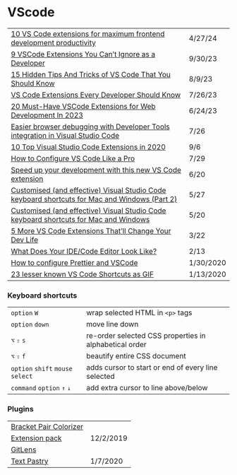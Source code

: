 # VScode

|                                                                                                                                                                                                                                       |           |
| ------------------------------------------------------------------------------------------------------------------------------------------------------------------------------------------------------------------------------------- | --------- |
| [10 VS Code extensions for maximum frontend development productivity](https://dev.to/oyegoke/10-vs-code-extensions-for-maximum-frontend-development-productivity-383h)                                                                | 4/27/24   |
| [9 VSCode Extensions You Can’t Ignore as a Developer](https://javascript.plainenglish.io/9-vscode-extensions-you-cant-ignore-as-a-developer-f5e39559e9a1)                                                                             | 9/30/23   |
| [15 Hidden Tips And Tricks of VS Code That You Should Know](https://stateful.com/blog/15-tips-and-tricks-of-vs-code?utm\_campaign=Frontend%2BWeekly\&utm\_medium=email\&utm\_source=Frontend\_Weekly\_370)                            | 8/9/23    |
| [VS Code Extensions Every Developer Should Know](https://hackernoon.com/vs-code-extensions-every-developer-should-know?utm\_campaign=Frontend%2BWeekly\&utm\_medium=email\&utm\_source=Frontend\_Weekly\_368)                         | 7/26/23   |
| [20 Must-Have VSCode Extensions for Web Development In 2023](https://javascript.plainenglish.io/20-must-have-vscode-extensions-for-web-development-in-2023-7bf1995c5ce5)                                                              | 6/24/23   |
| [Easier browser debugging with Developer Tools integration in Visual Studio Code](https://blogs.windows.com/msedgedev/2021/07/16/easier-debugging-developer-tools-in-visual-studio-code/)                                             | 7/26      |
| [10 Top Visual Studio Code Extensions in 2020](https://blog.bitsrc.io/top-10-visual-studio-extensions-in-2020-857ea6d692dd)                                                                                                           | 9/6       |
| [How to Configure VS Code Like a Pro](https://medium.com/better-programming/how-to-configure-vs-code-like-a-pro-782d2d718586)                                                                                                         | 7/29      |
| [Speed up your development with this new VS Code extension](https://dev.to/alex\_barashkov/speed-up-your-development-with-this-new-vs-code-extension-5b3m?utm\_source=digest\_mailer\&utm\_medium=email\&utm\_campaign=digest\_email) | 6/20      |
| [Customised (and effective) Visual Studio Code keyboard shortcuts for Mac and Windows (Part 2)](https://zellwk.com/blog/mac-and-windows-vscode-keybindings-2/?ck\_subscriber\_id=420572458)                                           | 5/27      |
| [Customised (and effective) Visual Studio Code keyboard shortcuts for Mac and Windows](https://zellwk.com/blog/mac-and-windows-vscode-keybindings/?ck\_subscriber\_id=420572458)                                                      | 5/20      |
| [5 More VS Code Extensions That’ll Change Your Dev Life](https://medium.com/better-programming/5-more-vs-code-extensions-thatll-change-your-dev-life-16da5d563dbc)                                                                    | 3/22      |
| [What Does Your IDE/Code Editor Look Like?](https://dev.to/emmabostian/what-does-your-ide-code-editor-look-like-550e?utm\_source=additional\_box\&utm\_medium=internal\&utm\_campaign=regular\&booster\_org=)                         | 2/13      |
| [How to configure Prettier and VSCode](https://glebbahmutov.com/blog/configure-prettier-in-vscode/)                                                                                                                                   | 1/30/2020 |
| [23 lesser known VS Code Shortcuts as GIF](https://dev.to/devmount/23-lesser-known-vs-code-shortcuts-as-gif-80)                                                                                                                       | 1/13/2020 |

### Keyboard shortcuts

|                                 |                                                        |
| ------------------------------- | ------------------------------------------------------ |
| `option` `W`                    | wrap selected HTML in `<p>` tags                       |
| `option` `down`                 | move line down                                         |
| `⌥` `⇧` `s`                     | re-order selected CSS properties in alphabetical order |
| `⌥` `⇧` `f`                     | beautify entire CSS document                           |
| `option` `shift` `mouse select` | adds cursor to start or end of every line selected     |
| `command` `option` `↑` `↓`      | add extra cursor to line above/below                   |

### Plugins

|                                                                                                                          |           |
| ------------------------------------------------------------------------------------------------------------------------ | --------- |
| [Bracket Pair Colorizer](https://marketplace.visualstudio.com/items?itemName=CoenraadS.bracket-pair-colorizer-2)         |           |
| [Extension pack](https://marketplace.visualstudio.com/search?target=VSCode\&category=Extension%20Packs\&sortBy=Installs) | 12/2/2019 |
| [GitLens](https://marketplace.visualstudio.com/items?itemName=eamodio.gitlens)                                           |           |
| [Text Pastry](https://marketplace.visualstudio.com/items?itemName=jkjustjoshing.vscode-text-pastry)                      | 1/7/2020  |
